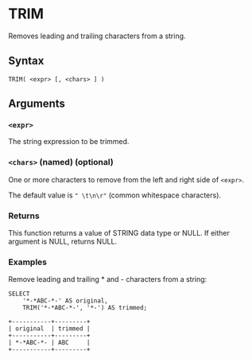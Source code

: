 # TRIM

Removes leading and trailing characters from a string.

## Syntax

```scopeql
TRIM( <expr> [, <chars> ] )
```

## Arguments

### `<expr>`

The string expression to be trimmed.

### `<chars>` (named) (optional)

One or more characters to remove from the left and right side of `<expr>`.

The default value is `" \t\n\r"` (common whitespace characters).

### Returns

This function returns a value of STRING data type or NULL. If either argument is NULL, returns NULL.

### Examples

Remove leading and trailing * and - characters from a string:

```scopeql
SELECT
    '*-*ABC-*-' AS original,
    TRIM('*-*ABC-*-', '*-') AS trimmed;
```

```
+-----------+---------+
| original  | trimmed |
+-----------+---------+
| *-*ABC-*- | ABC     |
+-----------+---------+
```
